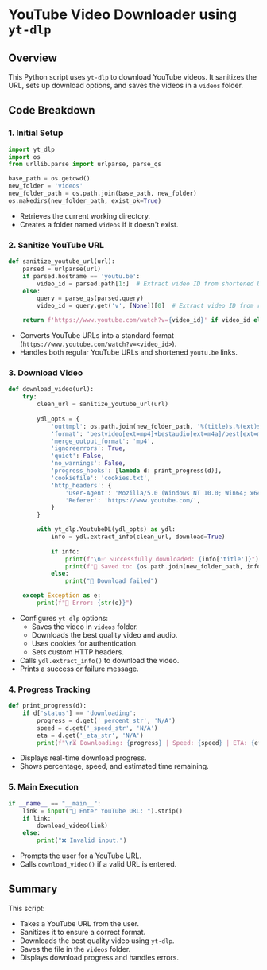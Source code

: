 # YouTube Video Downloader using `yt-dlp`

## Overview

This Python script uses `yt-dlp` to download YouTube videos. It sanitizes the URL, sets up download options, and saves the videos in a `videos` folder.

## Code Breakdown

### 1. **Initial Setup**

```python
import yt_dlp
import os
from urllib.parse import urlparse, parse_qs

base_path = os.getcwd()
new_folder = 'videos'
new_folder_path = os.path.join(base_path, new_folder)
os.makedirs(new_folder_path, exist_ok=True)
```

- Retrieves the current working directory.
- Creates a folder named `videos` if it doesn't exist.

### 2. **Sanitize YouTube URL**

```python
def sanitize_youtube_url(url):
    parsed = urlparse(url)
    if parsed.hostname == 'youtu.be':
        video_id = parsed.path[1:]  # Extract video ID from shortened URL
    else:
        query = parse_qs(parsed.query)
        video_id = query.get('v', [None])[0]  # Extract video ID from regular URL

    return f'https://www.youtube.com/watch?v={video_id}' if video_id else url
```

- Converts YouTube URLs into a standard format (`https://www.youtube.com/watch?v=<video_id>`).
- Handles both regular YouTube URLs and shortened `youtu.be` links.

### 3. **Download Video**

```python
def download_video(url):
    try:
        clean_url = sanitize_youtube_url(url)
        
        ydl_opts = {
            'outtmpl': os.path.join(new_folder_path, '%(title)s.%(ext)s'),
            'format': 'bestvideo[ext=mp4]+bestaudio[ext=m4a]/best[ext=mp4]/best',
            'merge_output_format': 'mp4',
            'ignoreerrors': True,
            'quiet': False,
            'no_warnings': False,
            'progress_hooks': [lambda d: print_progress(d)],
            'cookiefile': 'cookies.txt',
            'http_headers': {
                'User-Agent': 'Mozilla/5.0 (Windows NT 10.0; Win64; x64)',
                'Referer': 'https://www.youtube.com/',
            }
        }

        with yt_dlp.YoutubeDL(ydl_opts) as ydl:
            info = ydl.extract_info(clean_url, download=True)
            
            if info:
                print(f"\n✅ Successfully downloaded: {info['title']}")
                print(f"💾 Saved to: {os.path.join(new_folder_path, info['title'])}.mp4")
            else:
                print("🚨 Download failed")

    except Exception as e:
        print(f"🚨 Error: {str(e)}")
```

- Configures `yt-dlp` options:
  - Saves the video in `videos` folder.
  - Downloads the best quality video and audio.
  - Uses cookies for authentication.
  - Sets custom HTTP headers.
- Calls `ydl.extract_info()` to download the video.
- Prints a success or failure message.

### 4. **Progress Tracking**

```python
def print_progress(d):
    if d['status'] == 'downloading':
        progress = d.get('_percent_str', 'N/A')
        speed = d.get('_speed_str', 'N/A')
        eta = d.get('_eta_str', 'N/A')
        print(f"\r⏳ Downloading: {progress} | Speed: {speed} | ETA: {eta}", end='')
```

- Displays real-time download progress.
- Shows percentage, speed, and estimated time remaining.

### 5. **Main Execution**

```python
if __name__ == "__main__":
    link = input("🔗 Enter YouTube URL: ").strip()
    if link:
        download_video(link)
    else:
        print("❌ Invalid input.")
```

- Prompts the user for a YouTube URL.
- Calls `download_video()` if a valid URL is entered.

## Summary

This script:

- Takes a YouTube URL from the user.
- Sanitizes it to ensure a correct format.
- Downloads the best quality video using `yt-dlp`.
- Saves the file in the `videos` folder.
- Displays download progress and handles errors.

